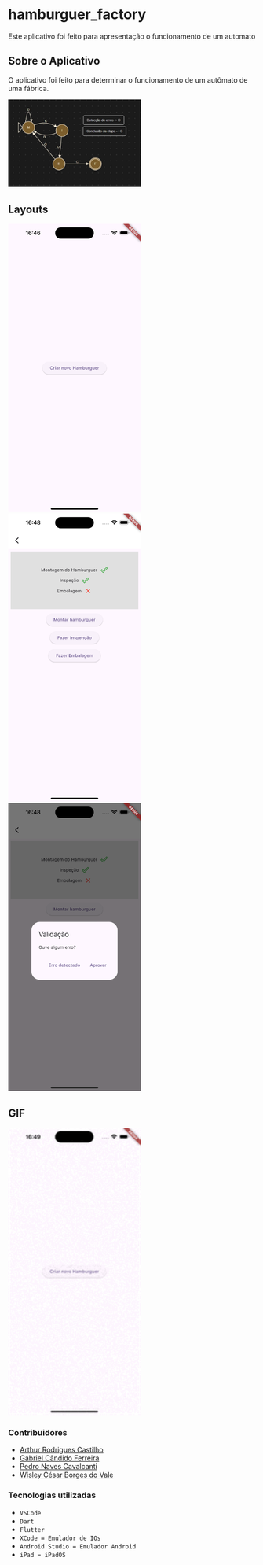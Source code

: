 # hamburguer_factory

Este aplicativo foi feito para apresentação o funcionamento de um automato

## Sobre o Aplicativo

O aplicativo foi feito para determinar o funcionamento de um autômato de uma fábrica.

<img src="./assets/readme/imgs/automato.jpeg" alt="Automato" width="270px">

## Layouts

<img src="./assets/readme/imgs/HomeScreen.png" alt="Home Screen" width="270px"> <img src="./assets/readme/imgs/NewHamburguer.png" alt="New Hamburguer" width="270px"> <img src="./assets/readme/imgs/Validation.png" alt="Validation" width="270px"> 

## GIF

<img src="./assets/readme/gifs/GifApp.gif" alt="Gif App" width="270px">

### Contribuidores
- [Arthur Rodrigues Castilho](https://github.com/ArthurRCastilho)
- [Gabriel Cândido Ferreira](https://github.com/Gabriel-Candido-Ferreira)
- [Pedro Naves Cavalcanti](https://github.com/PedroNaves00)
- [Wisley César Borges do Vale](https://github.com/wisley-cesar)


### Tecnologias utilizadas
- ``VSCode``
- ``Dart``
- ``Flutter``
- ``XCode = Emulador de IOs``
- ``Android Studio = Emulador Android``
- ``iPad = iPadOS``